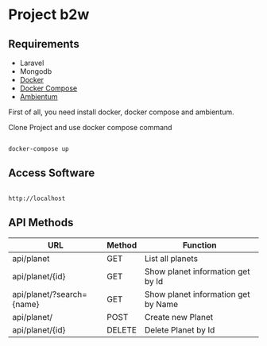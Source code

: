 # Project b2w

## Requirements

* Laravel
* Mongodb
* [Docker](https://docs.docker.com/install/)
* [Docker Compose](https://docs.docker.com/compose/install/)
* [Ambientum](https://github.com/codecasts/ambientum/)

First of all, you need install docker, docker compose and ambientum.

Clone Project and use docker compose command
```

docker-compose up
```

## Access Software

```

http://localhost
```

## API Methods


|  URL                        | Method |  Function                              |
| --------------------------- | ------ | -------------------------------------- |
| api/planet                  |  GET   | List all planets                       |
| api/planet/{id}             |  GET   | Show planet information get by Id      |
| api/planet/?search={name}   |  GET   | Show planet information get by Name    |
| api/planet/                 |  POST  | Create new Planet                      |
| api/planet/{id}             | DELETE | Delete Planet by Id                    |
